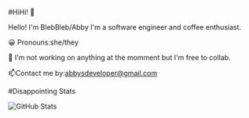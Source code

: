 #HiHi! 👋

Hello! I'm BlebBleb/Abby I'm a software engineer and coffee enthusiast.

😀 Pronouns:she/they

🔭 I'm not working on anything at the momment but I'm free to collab.

📫Contact me by:abbysdeveloper@gmail.com

#Disappointing Stats

![GitHub Stats](https://github-readme-stats.vercel.app/api?username=BlebBleb&theme=radical)
<!---
BlebBleb/BlebBleb is a ✨ special ✨ repository because its `README.md` (this file) appears on your GitHub profile.
You can click the Preview link to take a look at your changes.
--->
